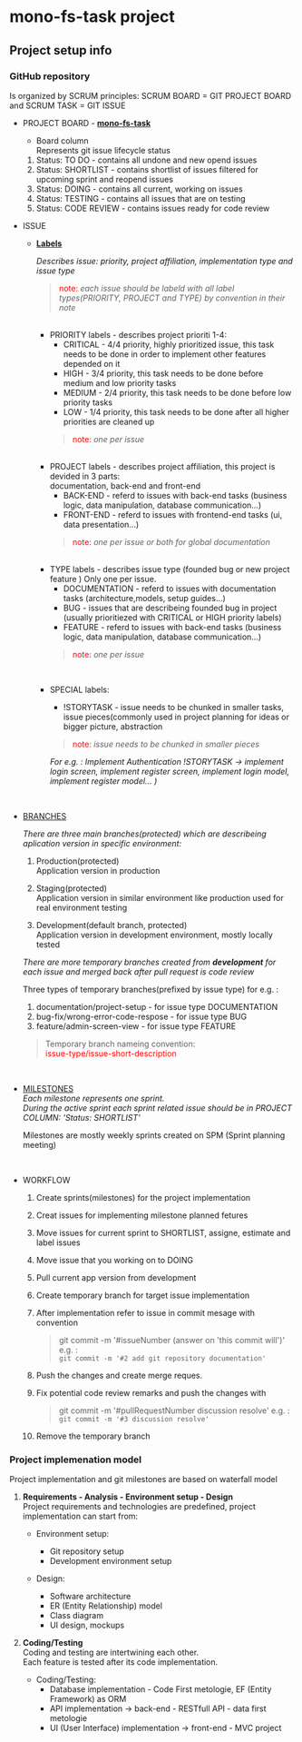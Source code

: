 # mono-fs-task project

## Project setup info
### GitHub repository  
  Is organized by SCRUM principles: SCRUM BOARD = GIT PROJECT BOARD and SCRUM TASK = GIT ISSUE  
    
  * PROJECT BOARD - **[mono-fs-task](https://github.com/andbaric/mono-fs-task/projects/1)**

    * Board column  
    Represents git issue lifecycle status
    1. Status: TO DO - contains all undone and new opend issues
    2. Status: SHORTLIST - contains shortlist of issues filtered for upcoming sprint and reopend issues
    3. Status: DOING - contains all current, working on issues
    4. Status: TESTING - contains all issues that are on testing
    5. Status: CODE REVIEW - contains issues ready for code review

  * ISSUE  
    * **[Labels](https://github.com/andbaric/mono-fs-task/labels)**  

      *Describes issue: priority, project affiliation, implementation type and issue type* 
      > <span style="color:red;">note:</span> *each issue should be labeld with all label types(PRIORITY, PROJECT and TYPE) by convention in their note*
      
      <br />

      * PRIORITY labels - describes project prioriti 1-4:  
        * CRITICAL - 4/4 priority, highly prioritized issue, this task needs to be done in order to implement other features depended on it
        * HIGH - 3/4 priority, this task  needs to be done before medium and low priority tasks
        * MEDIUM - 2/4 priority, this task needs to be done before low priority tasks
        * LOW - 1/4 priority, this task needs to be done after all higher priorities are cleaned up
        > <span style="color:red;">note:</span> *one per issue*

      <br />

      * PROJECT labels - describes project affiliation, this project is devided in 3 parts:  
      documentation, back-end and front-end  
        * BACK-END - referd to issues with back-end tasks (business logic, data manipulation, database communication...)
        * FRONT-END - referd to issues with frontend-end tasks (ui, data presentation...) 
        > <span style="color:red;">note:</span> *one per issue or both for global documentation*

      <br />
      
      * TYPE labels - describes issue type (founded bug or new project feature )
      Only one per issue.
        * DOCUMENTATION - referd to issues with documentation tasks (architecture,models, setup guides...)
        * BUG - issues that are describeing founded bug in project (usually prioritiezed with CRITICAL or HIGH priority labels)
        * FEATURE - referd to issues with back-end tasks (business logic, data manipulation, database communication...)
        > <span style="color:red;">note:</span> *one per issue*

      <br />

      * SPECIAL labels:
        * !STORYTASK - issue needs to be chunked in smaller tasks, issue pieces(commonly used in project planning for ideas or bigger picture, abstraction
        > <span style="color:red;">note:</span> *issue needs to be chunked in smaller pieces*

        *For e.g. : Implement Authentication !STORYTASK -> implement login screen, implement register screen, implement login model, implement register model... )*

      <br />
      
  * [BRANCHES](https://github.com/andbaric/mono-fs-task/branches)  
  
    *There are three main branches(protected) which are describeing aplication version in specific environment:* 

    1. Production(protected)  
      Application version in production

    2. Staging(protected)  
      Application version in similar environment like production used for real environment testing
    
    3. Development(default branch, protected)  
      Application version in development environment, mostly locally tested

      *There are more temporary branches created from **development** for each issue and merged back after pull request is code review*  

    Three types of temporary branches(prefixed by issue type) for e.g. :
      1. documentation/project-setup - for issue type DOCUMENTATION
      2. bug-fix/wrong-error-code-respose - for issue type BUG
      3. feature/admin-screen-view - for issue type FEATURE

      > Temporary branch nameing convention:  
      <span style="color:red;">issue-type/issue-short-description</span> 

    <br />

  * [MILESTONES](https://github.com/andbaric/mono-fs-task/milestones)  
    *Each milestone represents one sprint.  
    During the active sprint each sprint related issue should be in PROJECT COLUMN: 'Status: SHORTLIST'*

    Milestones are mostly weekly sprints created on SPM (Sprint planning meeting)

    <br />


  * WORKFLOW
    
    1. Create sprints(milestones) for the project implementation
    2. Creat issues for implementing milestone planned fetures
    3. Move issues for current sprint to SHORTLIST, assigne, estimate and label issues
    4. Move issue that you working on to DOING
    5. Pull current app version from development 
    6. Create temporary branch for target issue implementation
    7. After implementation refer to issue in commit mesage with convention  

        > git commit -m '#issueNumber (answer on 'this commit will')' 
        e.g. :  
        <code>git commit -m '#2 add git repository documentation'</code> 
    8. Push the changes and create merge reques.
    9. Fix potential code review remarks and push the changes with

       > git commit -m '#pullRequestNumber discussion resolve' 
        e.g. :  
        <code>git commit -m '#3 discussion resolve'</code> 
    10. Remove the temporary branch


### Project implemenation model
Project implementation and git milestones are based on waterfall model
1. **Requirements - Analysis - Environment setup - Design**  
   Project requirements and technologies are predefined, project implementation can start from:  
   * Environment setup: 
      - Git repository setup
      - Development environment setup

    * Design:
      - Software architecture
      - ER (Entity Relationship) model
      - Class diagram
      - UI design, mockups

2. **Coding/Testing**  
   Coding and testing are intertwining each other.  
   Each feature is tested after its code implementation.  
   * Coding/Testing:
      - Database implementation - Code First metologie, EF (Entity Framework) as ORM
      - API implementation -> back-end - RESTfull API - data first metologie
      - UI (User Interface) implementation -> front-end - MVC project
